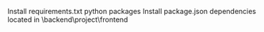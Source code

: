 Install requirements.txt python packages
Install package.json dependencies located in \backend\project\frontend
